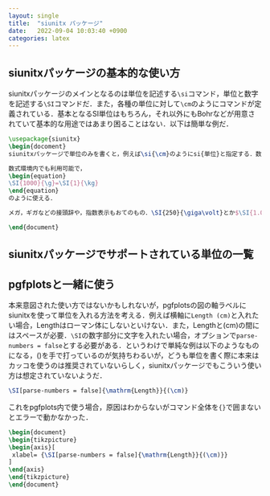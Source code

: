 ```yaml
---
layout: single
title:  "siunitx パッケージ"
date:   2022-09-04 10:03:40 +0900
categories: latex
---
```


## siunitxパッケージの基本的な使い方

<!-- https://uec.medit.link/latex/units.html -->
siunitxパッケージのメインとなるのは単位を記述する`\si`コマンド，単位と数字を記述する`\SI`コマンドだ．また，各種の単位に対して`\cm`のようにコマンドが定義されている．基本となるSI単位はもちろん，それ以外にもBohrなどが用意されていて基本的な用途ではあまり困ることはない．以下は簡単な例だ．


```latex
\usepackage{siunitx}
\begin{docoment}
siunitxパッケージで単位のみを書くと，例えば\si{\cm}のようにsi{単位}と指定する．数字と一緒に書く場合は\SI{10}{\cm}のようにSI{数字}{単位}とすればよい．

数式環境内でも利用可能で，
\begin{equation}
\SI{1000}{\g}=\SI{1}{\kg}
\end{equation}
のように使える．

メガ，ギガなどの接頭辞や，指数表示もおてのもの．\SI{250}{\giga\volt}とか$\SI{1.0e-10}{\giga\volt}

\end{document}

```

## siunitxパッケージでサポートされている単位の一覧



## pgfplotsと一緒に使う

本来意図された使い方ではないかもしれないが，pgfplotsの図の軸ラベルにsiunitxを使って単位を入れる方法を考える．例えば横軸に`Length (cm)`と入れたい場合，Lengthはローマン体にしないといけない．また，Lengthと(cm)の間にはスペースが必要．`\SI`の数字部分に文字を入れたい場合，オプションで`parse-numbers = false`とする必要がある．というわけで単純な例は以下のようなものになる，()を手で打っているのが気持ちわるいが，どうも単位を書く際に本来はカッコを使うのは推奨されていないらしく，siunitxパッケージでもこういう使い方は想定されていないようだ．

```latex
\SI[parse-numbers = false]{\mathrm{Length}}{(\cm)}
```

これをpgfplots内で使う場合，原因はわからないがコマンド全体を`{}`で囲まないとエラーで動かなかった．

```latex
\begin{document}
\begin{tikzpicture}
\begin{axis}[
 xlabel= {\SI[parse-numbers = false]{\mathrm{Length}}{(\cm)}}
]
\end{axis}
\end{tikzpicture}
\end{document}
```





<!-- https://tex.stackexchange.com/questions/30817/how-to-use-siunitx-with-non-numerical-values -->

